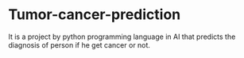 # Tumor-cancer-prediction
It is a project by python programming language in AI that predicts the diagnosis of person if he get cancer or not.
